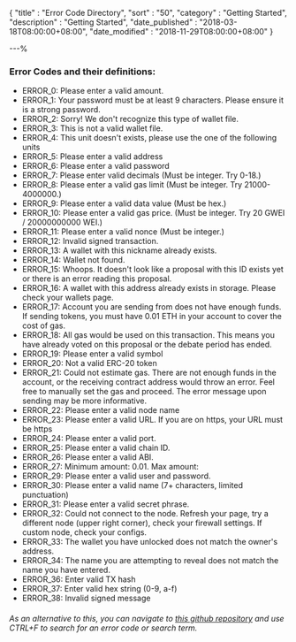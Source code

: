 {
"title"       : "Error Code Directory",
"sort"        : "50",
"category"    : "Getting Started",
"description" : "Getting Started",
"date_published" : "2018-03-18T08:00:00+08:00",
"date_modified"  : "2018-11-29T08:00:00+08:00"
}

---%

### Error Codes and their definitions:

* ERROR_0: Please enter a valid amount.
* ERROR_1: Your password must be at least 9 characters. Please ensure it is a strong password.  
* ERROR_2: Sorry! We don't recognize this type of wallet file.  
* ERROR_3: This is not a valid wallet file.  
* ERROR_4: This unit doesn't exists, please use the one of the following units  
* ERROR_5: Please enter a valid address
* ERROR_6: Please enter a valid password
* ERROR_7: Please enter valid decimals (Must be integer. Try 0-18.)  
* ERROR_8: Please enter a valid gas limit (Must be integer. Try 21000-4000000.)  
* ERROR_9: Please enter a valid data value (Must be hex.)  
* ERROR_10: Please enter a valid gas price. (Must be integer. Try 20 GWEI / 20000000000 WEI.)  
* ERROR_11: Please enter a valid nonce      (Must be integer.)  
* ERROR_12: Invalid signed transaction.  
* ERROR_13: A wallet with this nickname already exists.  
* ERROR_14: Wallet not found.  
* ERROR_15: Whoops. It doesn't look like a proposal with this ID exists yet or there is an error reading this proposal.  
* ERROR_16: A wallet with this address already exists in storage. Please check your wallets page.  
* ERROR_17: Account you are sending from does not have enough funds. If sending tokens, you must have 0.01 ETH in your account to cover the cost of gas.  
* ERROR_18: All gas would be used on this transaction. This means you have already voted on this proposal or the debate period has ended.
* ERROR_19: Please enter a valid symbol
* ERROR_20: Not a valid ERC-20 token
* ERROR_21: Could not estimate gas. There are not enough funds in the account, or the receiving contract address would throw an error. Feel free to manually set the gas and proceed. The error message upon sending may be more informative.
* ERROR_22: Please enter a valid node name
* ERROR_23: Please enter a valid URL. If you are on https, your URL must be https
* ERROR_24: Please enter a valid port.  
* ERROR_25: Please enter a valid chain ID.  
* ERROR_26: Please enter a valid ABI.  
* ERROR_27: Minimum amount: 0.01. Max amount:  
* ERROR_29: Please enter a valid user and password.  
* ERROR_30: Please enter a valid name (7+ characters, limited punctuation)  
* ERROR_31: Please enter a valid secret phrase.  
* ERROR_32: Could not connect to the node. Refresh your page, try a different node (upper right corner), check your firewall settings. If custom node, check your configs.
* ERROR_33: The wallet you have unlocked does not match the owner's address.  
* ERROR_34: The name you are attempting to reveal does not match the name you have entered.  
* ERROR_36: Enter valid TX hash
* ERROR_37: Enter valid hex string (0-9, a-f)
* ERROR_38: Invalid signed message

###### As an alternative to this, you can navigate to [this github repository](https://github.com/MyCryptoHQ/MyCrypto/blob/develop/common/translations/lang/en.json) and use CTRL+F to search for an error code or search term.

